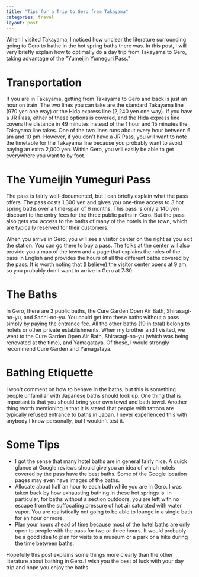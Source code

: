 ```yaml
---
title: "Tips for a Trip to Gero from Takayama"
categories: travel
layout: post
---
```


When I visited Takayama, I noticed how unclear the literature surrounding going to Gero to bathe in the hot spring baths there was. In this post, I will very briefly explain how to optimally do a day trip from Takayama to Gero, taking advantage of the "Yumeijin Yumeguri Pass."

# Transportation

If you are in Takayama, getting from Takayama to Gero and back is just an hour on train. The two lines you can take are the standard Takayama line (970 yen one way) or the Hida express line (2,240 yen one way). If you have a JR Pass, either of these options is covered, and the Hida express line covers the distance in 49 minutes instead of the 1 hour and 15 minutes the Takayama line takes. One of the two lines runs about every hour between 6 am and 10 pm. However, if you don't have a JR Pass, you will want to note the timetable for the Takayama line because you probably want to avoid paying an extra 2,000 yen. Within Gero, you will easily be able to get everywhere you want to by foot.

# The Yumeijin Yumeguri Pass

The pass is fairly well-documented, but I can briefly explain what the pass offers. The pass costs 1,300 yen and gives you one-time access to 3 hot spring baths over a time-span of 6 months. This pass is only a 140 yen discount to the entry fees for the three public paths in Gero. But the pass also gets you access to the baths of many of the hotels in the town, which are typically reserved for their customers.

When you arrive in Gero, you will see a visitor center on the right as you exit the station. You can go there to buy a pass. The folks at the center will also provide you a map of the town and a page that explains the rules of the pass in English and provides the hours of all the different baths covered by the pass. It is worth noting that (I believe) the visitor center opens at 9 am, so you probably don't want to arrive in Gero at 7:30.

# The Baths

In Gero, there are 3 public baths, the Cure Garden Open Air Bath, Shirasagi-no-yu, and Sachi-no-yu. You could get into these baths without a pass simply by paying the entrance fee. All the other baths (19 in total) belong to hotels or other private establishments. When my brother and I visited, we went to the Cure Garden Open Air Bath, Shirasagi-no-yu (which was being renovated at the time), and Yamagataya. Of those, I would strongly recommend Cure Garden and Yamagataya.

# Bathing Etiquette

I won't comment on how to behave in the baths, but this is something people unfamiliar with Japanese baths should look up. One thing that is important is that you should bring your own towel and bath towel. Another thing worth mentioning is that it is stated that people with tattoos are typically refused entrance to baths in Japan. I never experienced this with anybody I know personally, but I wouldn't test it.

# Some Tips

- I got the sense that many hotel baths are in general fairly nice. A quick glance at Google reviews should give you an idea of which hotels covered by the pass have the best baths. Some of the Google location pages may even have images of the baths.
- Allocate about half an hour to each bath while you are in Gero. I was taken back by how exhausting bathing in these hot springs is. In particular, for baths without a section outdoors, you are left with no escape from the suffocating pressure of hot air saturated with water vapor. You are realistically not going to be able to lounge in a single bath for an hour or more.
- Plan your hours ahead of time because most of the hotel baths are only open to people with the pass for two or three hours. It would probably be a good idea to plan for visits to a museum or a park or a hike during the time between baths.

Hopefully this post explains some things more clearly than the other literature about bathing in Gero. I wish you the best of luck with your day trip and hope you enjoy the baths.

